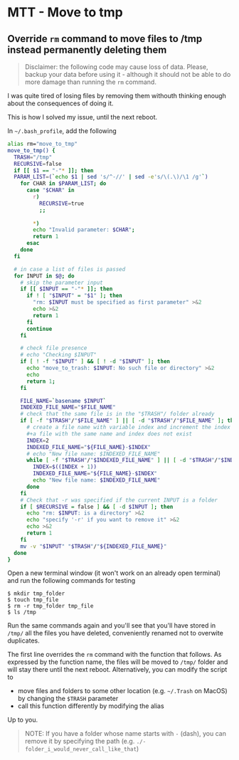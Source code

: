 # MTT - Move to tmp
## Override `rm` command to move files to /tmp instead permanently deleting them

> Disclaimer: the following code may cause loss of data. Please, backup your data before using it - although it should not be able to do more damage than running the `rm` command.

I was quite tired of losing files by removing them withouth thinking enough about the consequences of doing it.

This is how I solved my issue, until the next reboot.

In `~/.bash_profile`, add the following

```bash
alias rm="move_to_tmp"
move_to_tmp() {
  TRASH="/tmp"
  RECURSIVE=false
  if [[ $1 == "-"* ]]; then
  PARAM_LIST=(`echo $1 | sed 's/^-//' | sed -e's/\(.\)/\1 /g'`)
    for CHAR in $PARAM_LIST; do
      case "$CHAR" in
        r)
          RECURSIVE=true
          ;;
        
        *)
        echo "Invalid parameter: $CHAR";
        return 1
      esac
    done
  fi

  # in case a list of files is passed
  for INPUT in $@; do
    # skip the parameter input
    if [[ $INPUT == "-"* ]]; then
      if ! [ "$INPUT" = "$1" ]; then
        "rm: $INPUT must be specified as first parameter" >&2
        echo >&2
        return 1
      fi
      continue
    fi

    # check file presence
    # echo "Checking $INPUT"
    if [ ! -f "$INPUT" ] && [ ! -d "$INPUT" ]; then
      echo "move_to_trash: $INPUT: No such file or directory" >&2
      echo
      return 1;
    fi

    FILE_NAME=`basename $INPUT`
    INDEXED_FILE_NAME="$FILE_NAME"
    # check that the same file is in the "$TRASH"/ folder already
    if [ -f "$TRASH"/"$FILE_NAME" ] || [ -d "$TRASH"/"$FILE_NAME" ]; then
      # create a file name with variable index and increment the index until
      #+a file with the same name and index does not exist
      INDEX=2
      INDEXED_FILE_NAME="${FILE_NAME}-$INDEX"
      # echo "New file name: $INDEXED_FILE_NAME"
      while [ -f "$TRASH"/"$INDEXED_FILE_NAME" ] || [ -d "$TRASH"/"$INDEXED_FILE_NAME" ]; do
        INDEX=$((INDEX + 1))
        INDEXED_FILE_NAME="${FILE_NAME}-$INDEX"
        echo "New file name: $INDEXED_FILE_NAME"
      done
    fi
    # Check that -r was specified if the current INPUT is a folder
    if [ $RECURSIVE = false ] && [ -d $INPUT ]; then
      echo "rm: $INPUT: is a directory" >&2
      echo "specify '-r' if you want to remove it" >&2
      echo >&2
      return 1
    fi
    mv -v "$INPUT" "$TRASH"/"${INDEXED_FILE_NAME}"
  done
}
```

Open a new terminal window (it won't work on an already open terminal) and run the following commands for testing

```
$ mkdir tmp_folder
$ touch tmp_file
$ rm -r tmp_folder tmp_file
$ ls /tmp
```
Run the same commands again and you'll see that you'll have stored in `/tmp/` all the files you have deleted, conveniently renamed not to overwite duplicates.

The first line overrides the `rm` command with the function that follows. As expressed by the function name, the files will be moved to `/tmp/` folder and will stay there until the next reboot. Alternatively, you can modify the script to

- move files and folders to some other location (e.g. `~/.Trash` on MacOS) by changing the `$TRASH` parameter
- call this function differently by modifying the alias

Up to you.

> NOTE: If you have a folder whose name starts with `-` (dash), you can remove it by specifying the path (e.g. `./-folder_i_would_never_call_like_that`)
